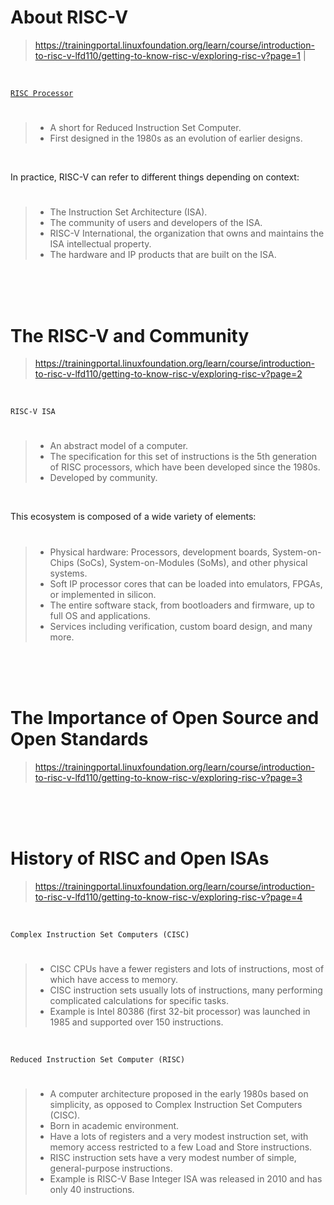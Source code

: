 # About RISC-V

> https://trainingportal.linuxfoundation.org/learn/course/introduction-to-risc-v-lfd110/getting-to-know-risc-v/exploring-risc-v?page=1 |

<br />

[`RISC Processor`](https://en.wikipedia.org/wiki/Reduced_instruction_set_computer)
#

> - A short for Reduced Instruction Set Computer. <br />
> - First designed in the 1980s as an evolution of earlier designs.

<br />

In practice, RISC-V can refer to different things depending on context:
#

> - The Instruction Set Architecture (ISA).
> - The community of users and developers of the ISA.
> - RISC-V International, the organization that owns and maintains the ISA intellectual property.
> - The hardware and IP products that are built on the ISA.

<br />
<br />
<br />



# The RISC-V and Community

> https://trainingportal.linuxfoundation.org/learn/course/introduction-to-risc-v-lfd110/getting-to-know-risc-v/exploring-risc-v?page=2

<br />

`RISC-V ISA`
#

> - An abstract model of a computer.
> - The specification for this set of instructions is the 5th generation of RISC processors, which have been developed since the 1980s.
> - Developed by community.

<br />

This ecosystem is composed of a wide variety of elements:
#

> - Physical hardware: Processors, development boards, System-on-Chips (SoCs), System-on-Modules (SoMs), and other physical systems.
> - Soft IP processor cores that can be loaded into emulators, FPGAs, or implemented in silicon.
> - The entire software stack, from bootloaders and firmware, up to full OS and applications.
> - Services including verification, custom board design, and many more.

<br />
<br />
<br />



# The Importance of Open Source and Open Standards

> https://trainingportal.linuxfoundation.org/learn/course/introduction-to-risc-v-lfd110/getting-to-know-risc-v/exploring-risc-v?page=3

<br />
<br />
<br />



# History of RISC and Open ISAs

> https://trainingportal.linuxfoundation.org/learn/course/introduction-to-risc-v-lfd110/getting-to-know-risc-v/exploring-risc-v?page=4

<br />

`Complex Instruction Set Computers (CISC)`
#

> - CISC CPUs have a fewer registers and lots of instructions, most of which have access to memory.
> - CISC instruction sets usually lots of instructions, many performing complicated calculations for specific tasks.
> - Example is Intel 80386 (first 32-bit processor) was launched in 1985 and supported over 150 instructions.

<br />

`Reduced Instruction Set Computer (RISC)`
#

> - A computer architecture proposed in the early 1980s based on simplicity, as opposed to Complex Instruction Set Computers (CISC).
> - Born in academic environment.
> - Have a lots of registers and a very modest instruction set, with memory access restricted to a few Load and Store instructions.
> - RISC instruction sets have a very modest number of simple, general-purpose instructions.
> - Example is RISC-V Base Integer ISA was released in 2010 and has only 40 instructions.

